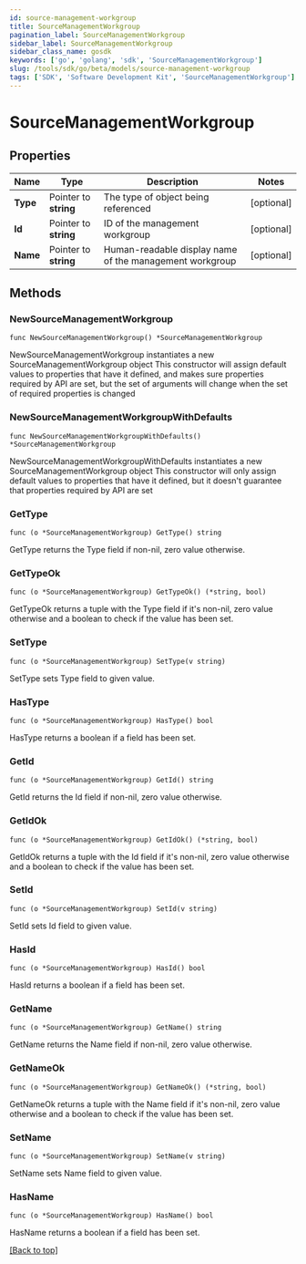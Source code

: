 ```yaml
---
id: source-management-workgroup
title: SourceManagementWorkgroup
pagination_label: SourceManagementWorkgroup
sidebar_label: SourceManagementWorkgroup
sidebar_class_name: gosdk
keywords: ['go', 'golang', 'sdk', 'SourceManagementWorkgroup'] 
slug: /tools/sdk/go/beta/models/source-management-workgroup
tags: ['SDK', 'Software Development Kit', 'SourceManagementWorkgroup']
---
```


# SourceManagementWorkgroup

## Properties

Name | Type | Description | Notes
------------ | ------------- | ------------- | -------------
**Type** | Pointer to **string** | The type of object being referenced | [optional] 
**Id** | Pointer to **string** | ID of the management workgroup | [optional] 
**Name** | Pointer to **string** | Human-readable display name of the management workgroup | [optional] 

## Methods

### NewSourceManagementWorkgroup

`func NewSourceManagementWorkgroup() *SourceManagementWorkgroup`

NewSourceManagementWorkgroup instantiates a new SourceManagementWorkgroup object
This constructor will assign default values to properties that have it defined,
and makes sure properties required by API are set, but the set of arguments
will change when the set of required properties is changed

### NewSourceManagementWorkgroupWithDefaults

`func NewSourceManagementWorkgroupWithDefaults() *SourceManagementWorkgroup`

NewSourceManagementWorkgroupWithDefaults instantiates a new SourceManagementWorkgroup object
This constructor will only assign default values to properties that have it defined,
but it doesn't guarantee that properties required by API are set

### GetType

`func (o *SourceManagementWorkgroup) GetType() string`

GetType returns the Type field if non-nil, zero value otherwise.

### GetTypeOk

`func (o *SourceManagementWorkgroup) GetTypeOk() (*string, bool)`

GetTypeOk returns a tuple with the Type field if it's non-nil, zero value otherwise
and a boolean to check if the value has been set.

### SetType

`func (o *SourceManagementWorkgroup) SetType(v string)`

SetType sets Type field to given value.

### HasType

`func (o *SourceManagementWorkgroup) HasType() bool`

HasType returns a boolean if a field has been set.

### GetId

`func (o *SourceManagementWorkgroup) GetId() string`

GetId returns the Id field if non-nil, zero value otherwise.

### GetIdOk

`func (o *SourceManagementWorkgroup) GetIdOk() (*string, bool)`

GetIdOk returns a tuple with the Id field if it's non-nil, zero value otherwise
and a boolean to check if the value has been set.

### SetId

`func (o *SourceManagementWorkgroup) SetId(v string)`

SetId sets Id field to given value.

### HasId

`func (o *SourceManagementWorkgroup) HasId() bool`

HasId returns a boolean if a field has been set.

### GetName

`func (o *SourceManagementWorkgroup) GetName() string`

GetName returns the Name field if non-nil, zero value otherwise.

### GetNameOk

`func (o *SourceManagementWorkgroup) GetNameOk() (*string, bool)`

GetNameOk returns a tuple with the Name field if it's non-nil, zero value otherwise
and a boolean to check if the value has been set.

### SetName

`func (o *SourceManagementWorkgroup) SetName(v string)`

SetName sets Name field to given value.

### HasName

`func (o *SourceManagementWorkgroup) HasName() bool`

HasName returns a boolean if a field has been set.


[[Back to top]](#) 



